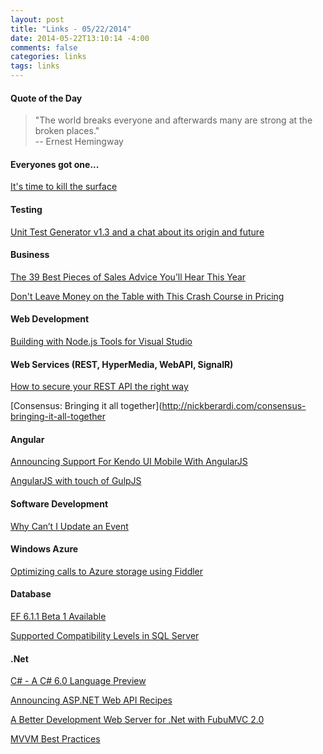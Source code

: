 ```yaml
---
layout: post
title: "Links - 05/22/2014"
date: 2014-05-22T13:10:14 -4:00
comments: false
categories: links
tags: links
---
```


#### Quote of the Day

<blockquote>"The world breaks everyone and afterwards many are strong at the broken places."<br>
-- Ernest Hemingway
</blockquote>

#### Everyones got one...

[It's time to kill the surface](http://stratechery.com/2014/time-kill-surface/)

#### Testing

[Unit Test Generator v1.3 and a chat about its origin and future](http://blogs.msdn.com/b/willy-peter_schaub/archive/2014/05/20/unit-test-generator-v1-3-and-a-chat-about-its-origin-and-future.aspx)

#### Business

[The 39 Best Pieces of Sales Advice You’ll Hear This Year](http://firstround.com/article/The-39-Best-Pieces-of-Sales-Advice-Youll-Hear-This-Year)

[Don't Leave Money on the Table with This Crash Course in Pricing](http://firstround.com/article/Dont-Leave-Money-on-the-Table-with-this-Crash-Course-in-Pricing)

#### Web Development

[Building with Node.js Tools for Visual Studio](http://blogs.msdn.com/b/cdnstudents/archive/2014/05/21/building-with-node-js-tools-for-visual-studio.aspx)

#### Web Services (REST, HyperMedia, WebAPI, SignalR)

[How to secure your REST API the right way](http://www.programmableweb.com//news/how-to-secure-your-rest-api-right-way/2014/05/22)

[Consensus: Bringing it all together](http://nickberardi.com/consensus-bringing-it-all-together

#### Angular

[Announcing Support For Kendo UI Mobile With AngularJS](http://developer.telerik.com/featured/announcing-support-for-kendo-ui-mobile-with-angularjs/)

[AngularJS with touch of GulpJS](http://bitoftech.net/2014/05/05/angularjs-with-touch-of-gulpjs-tutorial/)

#### Software Development

[Why Can’t I Update an Event](http://goodenoughsoftware.net/2013/05/28/why-cant-i-update-an-event/)

#### Windows Azure

[Optimizing calls to Azure storage using Fiddler](http://blog.maartenballiauw.be/post/2014/05/21/Optimizing-calls-to-Azure-storage-using-Fiddler.aspx)

#### Database

[EF 6.1.1 Beta 1 Available](http://blogs.msdn.com/b/adonet/archive/2014/05/20/ef-6-1-1-beta-1-available.aspx)

[Supported Compatibility Levels in SQL Server](http://www.sqlservercentral.com/blogs/sqlrnnr/2014/05/21/supported-compatibility-levels-in-sql-server/)

#### .Net

[C# - A C# 6.0 Language Preview](http://msdn.microsoft.com/en-us/magazine/dn683793.aspx)

[Announcing ASP.NET Web API Recipes](http://www.strathweb.com/2014/05/announcing-asp-net-web-api-recipes/)

[A Better Development Web Server for .Net with FubuMVC 2.0](http://jeremydmiller.com/2014/05/21/a-better-development-web-server-for-net-with-fubumvc-2-0/)

[MVVM Best Practices](http://channel9.msdn.com/Shows/Visual-Studio-Toolbox/MVVM-Best-Practices)
